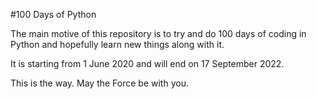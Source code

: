 #100 Days of Python

The main motive of this repository is to try and do 100 days of coding in Python and hopefully learn new things along with it.

It is starting from 1 June 2020 and will end on 17 September 2022.

This is the way. May the Force be with you.
